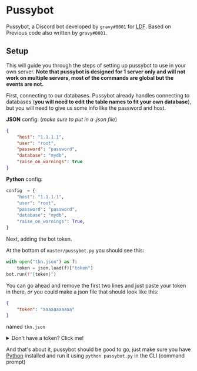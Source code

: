 # Pussybot
Pussybot, a Discord bot developed by `gravy#0001` for [LDF](https://discord.gg/rwqTbbxzAN). Based on Previous code also written by `gravy#0001`.



## Setup
This will guide you through the steps of setting up pussybot to use in your own server. 
**Note that pussybot is designed for 1 server only and will not work on multiple servers, most of the commands are global but the events are not.**

First, connecting to our databases.
Pussybot already handles connecting to databases (**you will need to edit the table names to fit your own database**), but you will need to give us some info like the password and host.

**JSON** config: (*make sure to put in a .json file*)
```json
{
	"host": "1.1.1.1",
	"user": "root",
	"password": "password",
	"database": "mydb",
	"raise_on_warnings": true
}
```

**Python** config:
```py
config  = {
	"host": "1.1.1.1",
	"user": "root",
	"password": "password",
	"database": "mydb",
	"raise_on_warnings": True,
}
```

Next, adding the bot token.

At the bottom of `master/pussybot.py` you should see this:

```py
with open("tkn.json") as f:
	token = json.load(f)["token"]
bot.run(f"{token}")
```

You can go ahead and remove the first two lines and just paste your token in there, *or* you could make a json file that should look like this:

```json
{
	"token": "aaaaaaaaaaa"
}
```
named `tkn.json`

<details>
<summary>Don't have a token? Click me!</summary>
	Everything is here: https://discord.com/developers/applications
	**note: you will need to be logged in to your Discord account on your browser**

![profile](https://raw.githubusercontent.com/adenviney/pussybot/master/imgs/start.png)
![profile](https://raw.githubusercontent.com/adenviney/pussybot/master/imgs/create.png)
![profile](https://raw.githubusercontent.com/adenviney/pussybot/master/imgs/botnav.png)
![profile](https://raw.githubusercontent.com/adenviney/pussybot/master/imgs/addbot.png)
![profile](https://raw.githubusercontent.com/adenviney/pussybot/master/imgs/doit.png)
![profile](https://raw.githubusercontent.com/adenviney/pussybot/master/imgs/token.png) 
This string of characters is your token. **Do not share this with anybody, they can (and will) take control of your bot.** This repository is not responsible if someone shares this.

</details>



And that's about it, pussybot should be good to go, just make sure you have [Python](https://python.org) installed and run it using `python pussybot.py` in the CLI (command prompt)
